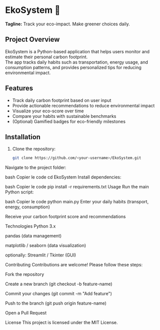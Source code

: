 # EkoSystem 🌱
**Tagline:** Track your eco-impact. Make greener choices daily.

## Project Overview
EkoSystem is a Python-based application that helps users monitor and estimate their personal carbon footprint.  
The app tracks daily habits such as transportation, energy usage, and consumption patterns, and provides personalized tips for reducing environmental impact.

## Features
- Track daily carbon footprint based on user input  
- Provide actionable recommendations to reduce environmental impact  
- Visualize your eco-score over time  
- Compare your habits with sustainable benchmarks  
- (Optional) Gamified badges for eco-friendly milestones  

## Installation
1. Clone the repository:
   ```bash
   git clone https://github.com/<your-username>/EkoSystem.git
Navigate to the project folder:

bash
Copier le code
cd EkoSystem
Install dependencies:

bash
Copier le code
pip install -r requirements.txt
Usage
Run the main Python script:

bash
Copier le code
python main.py
Enter your daily habits (transport, energy, consumption)

Receive your carbon footprint score and recommendations

Technologies
Python 3.x

pandas (data management)

matplotlib / seaborn (data visualization)

optionally: Streamlit / Tkinter (GUI)

Contributing
Contributions are welcome! Please follow these steps:

Fork the repository

Create a new branch (git checkout -b feature-name)

Commit your changes (git commit -m "Add feature")

Push to the branch (git push origin feature-name)

Open a Pull Request

License
This project is licensed under the MIT License.
